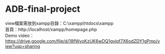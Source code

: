 ﻿# ADB-final-project
view檔案需放到xampp目錄：C:\xampp\htdocs\xampp  
首頁：http://localhost/xampp/homepage.php  
Demo video：https://drive.google.com/file/d/18fWvoKzUK6wDQ1gvjpf7X6odZDY1gPmp/view?usp=sharing
